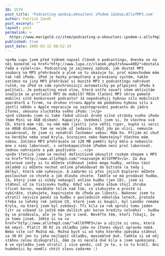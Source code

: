 ```yaml
---
ID: 1579
post_title: 'Podcasting a&nbsp;okouzlení iPodem i&nbsp;AllofMP3.com'
author: Patrick Zandl
post_excerpt: ""
layout: post
permalink: >
  https://www.marigold.cz/item/podcasting-a-okouzleni-ipodem-i-allofmp3-com
published: true
post_date: 2005-03-15 08:52:19
---
```

	<p>Na Lupu jsem před týdnem napsal článek o podcastingu, dneska se na něj konečně <a href="http://www.lupa.cz/clanek.php3?show=4002">dostala řada a vyšel</a>. Podcasting je zajímavý způsob, jak dostat MP3 soubory na MP3 přehrávače a plně se tu ukazuje to, proč mimochodem mám tak rád iPoda. iPod je hezky promyšlený a provázaný systém, takže zatímco na jiný MP3 přehrávač si musíte MP3 z podcastingu nahrávat ručně, na iPod se vám synchronizují automaticky po připojení iPodu k počítači. Je podcasting nová vlna, která ostře zavaří všem aktivitám snažícím se protlačit MP3 do mobilů? Může tlačení MP3 skrze pomalé mobilní sítě konkurovat podcastu? Já nepodceňuji hybnou sílu mobilních operátorů a firem, na druhou stranu Apple má podobnou hybnou sílu a jestli někdo v Apple nepracuje na zaintegrování podcastu do jádra iTunes, ukousnu sluchátka svého iPodu :)</p>
	<p>O víkendu jsem si také řádně užíval druhé silné stránky svého iPodu (mám Mini se 4GB diskem). Kapacity. Uvědomil jsem si, že všechna svá CD, která mám rád, na něm mám (jestli jste větší riper, kupte si verzi se 40GB diskem, tam se vejde už ledasco. Když jdu po ulici, nemusím zasakrovat, že jsem si nenahrál Čechomor sebou. Mám ho. Přijde mi chuť na Verdiho nebo snad Kryla, Scorpions nebo Ramsteiny? Všechno mám sebou. Zatímco MP3 přehrávače se 128 MB paměti byly málo a nebavilo mne s nimi laborovat, s velkokapacitním iPodem není proč laborovat. Jednou nahrajete a pak používáte ...</p>
	<p>Do třetice jsem se nechal definitivně okouzlit ruským shopem s MP3 <a href="http://www.allofmp3.com/">nazvaným AllOfMP3</a>. Za dva dolarové centy si tu můžete stáhnout jedno mega hudby, velkou část skladeb si můžete nechat online překódovat do bitrate (a tedy i délky), která vám vyhovuje. A zadarmo si přes jejich Explorer můžete poslouchat co chcete a jak dlouho chcete. Takhle se má prodávat hudba. Já, který jsem si nikdy nekoupil online hudbu (jen CD), jsem si stáhnul už za tisícovku hudby. Když vás jedno album stojí zhruba třicet korun, neváháte tolik nad tím, co stahujete a prostě si vybíráte, stahujete, kopírujete do iPoda po libosti. Nakonec jsem tu utratil nejvíce peněz za hudbu v posledních několika letech, protože třeba za loňský rok jediné CD, které jsem si koupil, byl Landův remake Kryla, na který jsem byl zvědavý. Tři kila za rok oproti tomu jeden litr za víkend (a ještě mám dalších pár korun kreditu volného) - hudba by se prodávala, ale je to jen o ceně. Nevěřte těm, kteří říkají, že je tomu jinak. Jděte si na <a href="http://www.allofmp3.com/">AllOfMP3</a> a užijte si cenu, která má smysl. Platit 30 Kč za skladbu jako na iTunes smysl opravdu nemá. Nebo víte co? Možná má. Možná bych si od toho kterého zpěváka stáhnul za 30 Kč jen tu jeho nejlepší skladbu, maximálně dvě. Takhle si od něj stáhnu celou diskografii, dám za ni necelá dvě kila a jsem spokojený. A ve výsledku jsem utratil i více peněz, což je to, o co tu kráčí. Ani hudebníci by neměli chtít slevu zadarmo :)
</p>